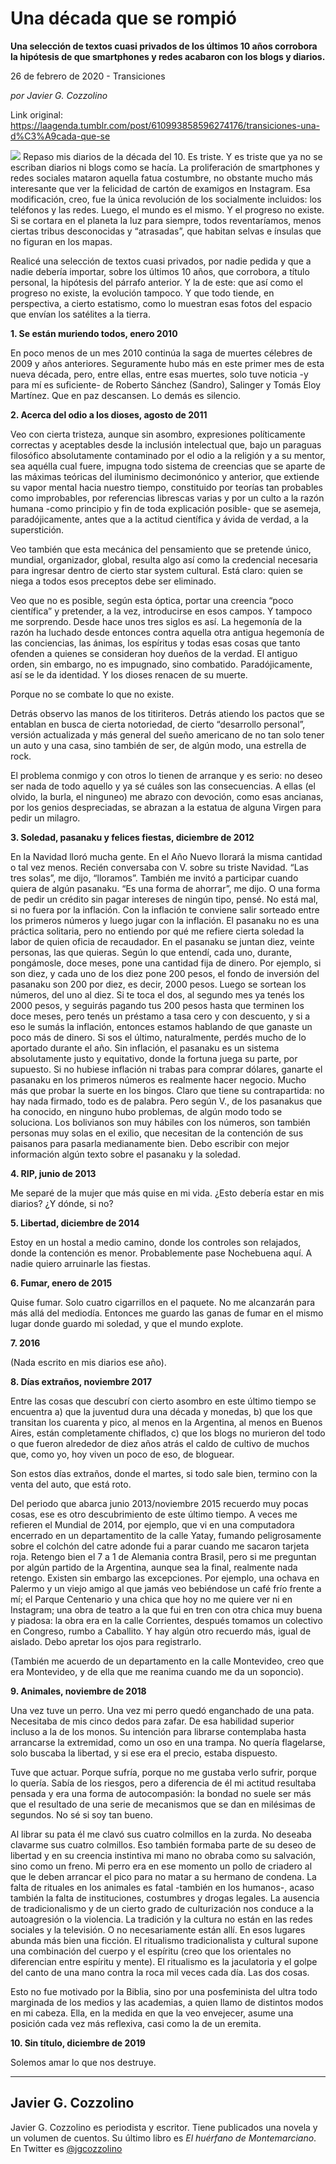 # Una década que se rompió

**Una selección de textos cuasi privados de los últimos 10 años corrobora la hipótesis de que smartphones y redes acabaron con los blogs y diarios.**

26 de febrero de 2020 - Transiciones

_por Javier G. Cozzolino_

Link original: https://laagenda.tumblr.com/post/610993858596274176/transiciones-una-d%C3%A9cada-que-se

![](https://64.media.tumblr.com/0e1f303fa0dc87b51a4a354bfc00200b/0132f00b44b77fab-b9/s500x750/c7efc35fe094d733a0c447698e096203b2db2de4.jpg)
Repaso mis diarios de la década del 10. Es triste. Y es triste que ya no se escriban diarios ni blogs como se hacía. La proliferación de smartphones y redes sociales mataron aquella fatua costumbre, no obstante mucho más interesante que ver la felicidad de cartón de examigos en Instagram. Esa modificación, creo, fue la única revolución de los socialmente incluidos: los teléfonos y las redes. Luego, el mundo es el mismo. Y el progreso no existe. Si se cortara en el planeta la luz para siempre, todos reventaríamos, menos ciertas tribus desconocidas y “atrasadas”, que habitan selvas e ínsulas que no figuran en los mapas.

Realicé una selección de textos cuasi privados, por nadie pedida y que a nadie debería importar, sobre los últimos 10 años, que corrobora, a título personal, la hipótesis del párrafo anterior. Y la de este: que así como el progreso no existe, la evolución tampoco. Y que todo tiende, en perspectiva, a cierto estatismo, como lo muestran esas fotos del espacio que envían los satélites a la tierra.

**1. Se están muriendo todos, enero 2010**

En poco menos de un mes 2010 continúa la saga de muertes célebres de 2009 y años anteriores. Seguramente hubo más en este primer mes de esta nueva década, pero, entre ellas, entre esas muertes, solo tuve noticia -y para mí es suficiente- de Roberto Sánchez (Sandro), Salinger y Tomás Eloy Martínez. Que en paz descansen. Lo demás es silencio.

**2. Acerca del odio a los dioses, agosto de 2011**

Veo con cierta tristeza, aunque sin asombro, expresiones políticamente correctas y aceptables desde la inclusión intelectual que, bajo un paraguas filosófico absolutamente contaminado por el odio a la religión y a su mentor, sea aquélla cual fuere, impugna todo sistema de creencias que se aparte de las máximas teóricas del iluminismo decimonónico y anterior, que extiende su vapor mental hacia nuestro tiempo, constituido por teorías tan probables como improbables, por referencias librescas varias y por un culto a la razón humana -como principio y fin de toda explicación posible- que se asemeja, paradójicamente, antes que a la actitud científica y ávida de verdad, a la superstición.

Veo también que esta mecánica del pensamiento que se pretende único, mundial, organizador, global, resulta algo así como la credencial necesaria para ingresar dentro de cierto star system cultural. Está claro: quien se niega a todos esos preceptos debe ser eliminado.

Veo que no es posible, según esta óptica, portar una creencia “poco científica” y pretender, a la vez, introducirse en esos campos. Y tampoco me sorprendo. Desde hace unos tres siglos es así. La hegemonía de la razón ha luchado desde entonces contra aquella otra antigua hegemonía de las conciencias, las ánimas, los espíritus y todas esas cosas que tanto ofenden a quienes se consideran hoy dueños de la verdad. El antiguo orden, sin embargo, no es impugnado, sino combatido. Paradójicamente, así se le da identidad. Y los dioses renacen de su muerte.

Porque no se combate lo que no existe.

Detrás observo las manos de los titiriteros. Detrás atiendo los pactos que se entablan en busca de cierta notoriedad, de cierto “desarrollo personal”, versión actualizada y más general del sueño americano de no tan solo tener un auto y una casa, sino también de ser, de algún modo, una estrella de rock.

El problema conmigo y con otros lo tienen de arranque y es serio: no deseo ser nada de todo aquello y ya sé cuáles son las consecuencias. A ellas (el olvido, la burla, el ninguneo) me abrazo con devoción, como esas ancianas, por los genios despreciadas, se abrazan a la estatua de alguna Virgen para pedir un milagro.

**3. Soledad, pasanaku y felices fiestas, diciembre de 2012**

En la Navidad lloró mucha gente. En el Año Nuevo llorará la misma cantidad o tal vez menos. Recién conversaba con V. sobre su triste Navidad. “Las tres solas”, me dijo, “lloramos”. También me invitó a participar cuando quiera de algún pasanaku. “Es una forma de ahorrar”, me dijo. O una forma de pedir un crédito sin pagar intereses de ningún tipo, pensé. No está mal, si no fuera por la inflación. Con la inflación te conviene salir sorteado entre los primeros números y luego jugar con la inflación. El pasanaku no es una práctica solitaria, pero no entiendo por qué me refiere cierta soledad la labor de quien oficia de recaudador. En el pasanaku se juntan diez, veinte personas, las que quieras. Según lo que entendí, cada uno, durante, pongámosle, doce meses, pone una cantidad fija de dinero. Por ejemplo, si son diez, y cada uno de los diez pone 200 pesos, el fondo de inversión del pasanaku son 200 por diez, es decir, 2000 pesos. Luego se sortean los números, del uno al diez. Si te toca el dos, al segundo mes ya tenés los 2000 pesos, y seguirás pagando tus 200 pesos hasta que terminen los doce meses, pero tenés un préstamo a tasa cero y con descuento, y si a eso le sumás la inflación, entonces estamos hablando de que ganaste un poco más de dinero. Si sos el último, naturalmente, perdés mucho de lo aportado durante el año. Sin inflación, el pasanaku es un sistema absolutamente justo y equitativo, donde la fortuna juega su parte, por supuesto. Si no hubiese inflación ni trabas para comprar dólares, ganarte el pasanaku en los primeros números es realmente hacer negocio. Mucho más que probar la suerte en los bingos. Claro que tiene su contrapartida: no hay nada firmado, todo es de palabra. Pero según V., de los pasanakus que ha conocido, en ninguno hubo problemas, de algún modo todo se soluciona. Los bolivianos son muy hábiles con los números, son también personas muy solas en el exilio, que necesitan de la contención de sus paisanos para pasarla medianamente bien. Debo escribir con mejor información algún texto sobre el pasanaku y la soledad.

**4. RIP, junio de 2013**

Me separé de la mujer que más quise en mi vida. ¿Esto debería estar en mis diarios? ¿Y dónde, si no? 

**5. Libertad, diciembre de 2014**

Estoy en un hostal a medio camino, donde los controles son relajados, donde la contención es menor. Probablemente pase Nochebuena aquí. A nadie quiero arruinarle las fiestas.

**6. Fumar, enero de 2015** 

Quise fumar. Solo cuatro cigarrillos en el paquete. No me alcanzarán para más allá del mediodía. Entonces me guardo las ganas de fumar en el mismo lugar donde guardo mi soledad, y que el mundo explote.

**7. 2016**

(Nada escrito en mis diarios ese año).

**8. Días extraños, noviembre 2017**

Entre las cosas que descubrí con cierto asombro en este último tiempo se encuentra a) que la juventud dura una década y monedas, b) que los que transitan los cuarenta y pico, al menos en la Argentina, al menos en Buenos Aires, están completamente chiflados, c) que los blogs no murieron del todo o que fueron alrededor de diez años atrás el caldo de cultivo de muchos que, como yo, hoy viven un poco de eso, de bloguear.

Son estos días extraños, donde el martes, si todo sale bien, termino con la venta del auto, que está roto.

Del periodo que abarca junio 2013/noviembre 2015 recuerdo muy pocas cosas, ese es otro descubrimiento de este último tiempo. A veces me refieren el Mundial de 2014, por ejemplo, que vi en una computadora encerrado en un departamentito de la calle Yatay, fumando peligrosamente sobre el colchón del catre adonde fui a parar cuando me sacaron tarjeta roja. Retengo bien el 7 a 1 de Alemania contra Brasil, pero si me preguntan por algún partido de la Argentina, aunque sea la final, realmente nada retengo. Existen sin embargo las excepciones. Por ejemplo, una ochava en Palermo y un viejo amigo al que jamás veo bebiéndose un café frío frente a mí; el Parque Centenario y una chica que hoy no me quiere ver ni en Instagram; una obra de teatro a la que fui en tren con otra chica muy buena y piadosa: la obra era en la calle Corrientes, después tomamos un colectivo en Congreso, rumbo a Caballito. Y hay algún otro recuerdo más, igual de aislado. Debo apretar los ojos para registrarlo.

(También me acuerdo de un departamento en la calle Montevideo, creo que era Montevideo, y de ella que me reanima cuando me da un soponcio).

**9. Animales, noviembre de 2018**

Una vez tuve un perro. Una vez mi perro quedó enganchado de una pata. Necesitaba de mis cinco dedos para zafar. De esa habilidad superior incluso a la de los monos. Su intención para librarse contemplaba hasta arrancarse la extremidad, como un oso en una trampa. No quería flagelarse, solo buscaba la libertad, y si ese era el precio, estaba dispuesto.

Tuve que actuar. Porque sufría, porque no me gustaba verlo sufrir, porque lo quería. Sabía de los riesgos, pero a diferencia de él mi actitud resultaba pensada y era una forma de autocompasión: la bondad no suele ser más que el resultado de una serie de mecanismos que se dan en milésimas de segundos. No sé si soy tan bueno.

Al librar su pata él me clavó sus cuatro colmillos en la zurda. No deseaba clavarme sus cuatro colmillos. Eso también formaba parte de su deseo de libertad y en su creencia instintiva mi mano no obraba como su salvación, sino como un freno. Mi perro era en ese momento un pollo de criadero al que le deben arrancar el pico para no matar a su hermano de condena. La falta de rituales en los animales es fatal -también en los humanos-, acaso también la falta de instituciones, costumbres y drogas legales. La ausencia de tradicionalismo y de un cierto grado de culturización nos conduce a la autoagresión o la violencia. La tradición y la cultura no están en las redes sociales y la televisión. O no necesariamente están allí. En esos lugares abunda más bien una ficción. El ritualismo tradicionalista y cultural supone una combinación del cuerpo y el espíritu (creo que los orientales no diferencian entre espíritu y mente). El ritualismo es la jaculatoria y el golpe del canto de una mano contra la roca mil veces cada día. Las dos cosas.

Esto no fue motivado por la Biblia, sino por una posfeminista del ultra todo marginada de los medios y las academias, a quien llamo de distintos modos en mi cabeza. Ella, en la medida en que la veo envejecer, asume una posición cada vez más reflexiva, casi como la de un eremita.

**10. Sin título, diciembre de 2019**

Solemos amar lo que nos destruye.

  




---

Javier G. Cozzolino
-------------------

 Javier G. Cozzolino es periodista y escritor. Tiene publicados una novela y un volumen de cuentos. Su último libro es *El huérfano de Montemarciano*. En Twitter es [@jgcozzolino](https://twitter.com/jgcozzolino?lang=es) 

